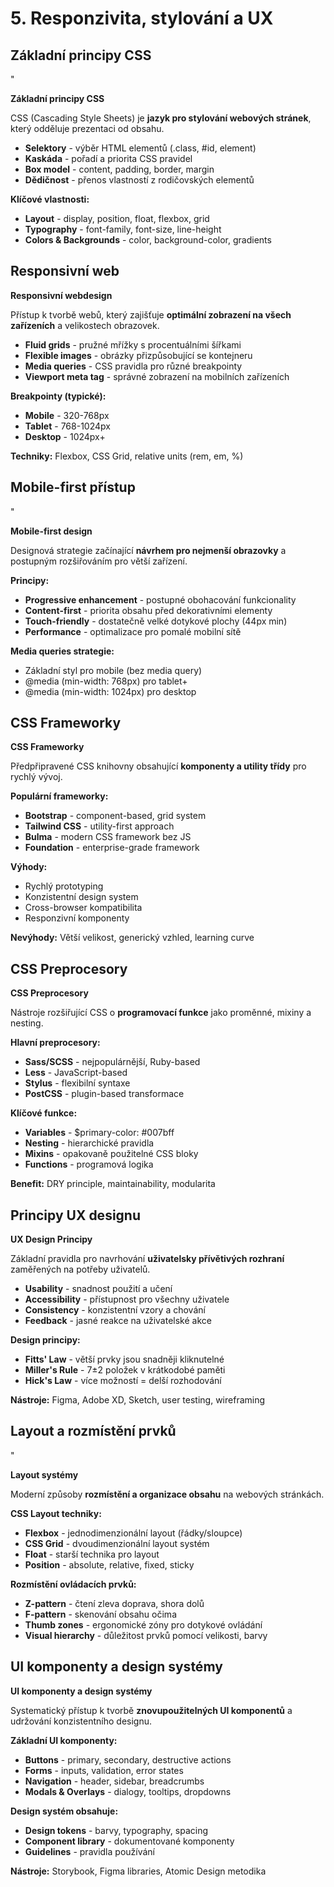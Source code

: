 # 5. Responzivita, stylování a UX

## Základní principy CSS

"

**Základní principy CSS**

CSS (Cascading Style Sheets) je **jazyk pro stylování webových stránek**, který odděluje prezentaci od obsahu.

* **Selektory** - výběr HTML elementů (.class, #id, element)
* **Kaskáda** - pořadí a priorita CSS pravidel
* **Box model** - content, padding, border, margin
* **Dědičnost** - přenos vlastností z rodičovských elementů

**Klíčové vlastnosti:**

* **Layout** - display, position, float, flexbox, grid
* **Typography** - font-family, font-size, line-height
* **Colors & Backgrounds** - color, background-color, gradients

## Responsivní web

**Responsivní webdesign**

Přístup k tvorbě webů, který zajišťuje **optimální zobrazení na všech zařízeních** a velikostech obrazovek.

* **Fluid grids** - pružné mřížky s procentuálními šířkami
* **Flexible images** - obrázky přizpůsobující se kontejneru
* **Media queries** - CSS pravidla pro různé breakpointy
* **Viewport meta tag** - správné zobrazení na mobilních zařízeních

**Breakpointy (typické):**

* **Mobile** - 320-768px
* **Tablet** - 768-1024px
* **Desktop** - 1024px+

**Techniky:** Flexbox, CSS Grid, relative units (rem, em, %)

## Mobile-first přístup

"

**Mobile-first design**

Designová strategie začínající **návrhem pro nejmenší obrazovky** a postupným rozšiřováním pro větší zařízení.

**Principy:**

* **Progressive enhancement** - postupné obohacování funkcionality
* **Content-first** - priorita obsahu před dekorativními elementy
* **Touch-friendly** - dostatečně velké dotykové plochy (44px min)
* **Performance** - optimalizace pro pomalé mobilní sítě

**Media queries strategie:**

* Základní styl pro mobile (bez media query)
* @media (min-width: 768px) pro tablet+
* @media (min-width: 1024px) pro desktop

## CSS Frameworky

**CSS Frameworky**

Předpřipravené CSS knihovny obsahující **komponenty a utility třídy** pro rychlý vývoj.

**Populární frameworky:**

* **Bootstrap** - component-based, grid system
* **Tailwind CSS** - utility-first approach
* **Bulma** - modern CSS framework bez JS
* **Foundation** - enterprise-grade framework

**Výhody:**

* Rychlý prototyping
* Konzistentní design system
* Cross-browser kompatibilita
* Responzivní komponenty

**Nevýhody:** Větší velikost, generický vzhled, learning curve

## CSS Preprocesory

**CSS Preprocesory**

Nástroje rozšiřující CSS o **programovací funkce** jako proměnné, mixiny a nesting.

**Hlavní preprocesory:**

* **Sass/SCSS** - nejpopulárnější, Ruby-based
* **Less** - JavaScript-based
* **Stylus** - flexibilní syntaxe
* **PostCSS** - plugin-based transformace

**Klíčové funkce:**

* **Variables** - $primary-color: #007bff
* **Nesting** - hierarchické pravidla
* **Mixins** - opakovaně použitelné CSS bloky
* **Functions** - programová logika

**Benefit:** DRY principle, maintainability, modularita

## Principy UX designu

**UX Design Principy**

Základní pravidla pro navrhování **uživatelsky přívětivých rozhraní** zaměřených na potřeby uživatelů.

* **Usability** - snadnost použití a učení
* **Accessibility** - přístupnost pro všechny uživatele
* **Consistency** - konzistentní vzory a chování
* **Feedback** - jasné reakce na uživatelské akce

**Design principy:**

* **Fitts' Law** - větší prvky jsou snadněji kliknutelné
* **Miller's Rule** - 7±2 položek v krátkodobé paměti
* **Hick's Law** - více možností = delší rozhodování

**Nástroje:** Figma, Adobe XD, Sketch, user testing, wireframing

## Layout a rozmístění prvků

"

**Layout systémy**

Moderní způsoby **rozmístění a organizace obsahu** na webových stránkách.

**CSS Layout techniky:**

* **Flexbox** - jednodimenzionální layout (řádky/sloupce)
* **CSS Grid** - dvoudimenzionální layout systém
* **Float** - starší technika pro layout
* **Position** - absolute, relative, fixed, sticky

**Rozmístění ovládacích prvků:**

* **Z-pattern** - čtení zleva doprava, shora dolů
* **F-pattern** - skenování obsahu očima
* **Thumb zones** - ergonomické zóny pro dotykové ovládání
* **Visual hierarchy** - důležitost prvků pomocí velikosti, barvy

## UI komponenty a design systémy

**UI komponenty a design systémy**

Systematický přístup k tvorbě **znovupoužitelných UI komponentů** a udržování konzistentního designu.

**Základní UI komponenty:**

* **Buttons** - primary, secondary, destructive actions
* **Forms** - inputs, validation, error states
* **Navigation** - header, sidebar, breadcrumbs
* **Modals & Overlays** - dialogy, tooltips, dropdowns

**Design systém obsahuje:**

* **Design tokens** - barvy, typography, spacing
* **Component library** - dokumentované komponenty
* **Guidelines** - pravidla používání

**Nástroje:** Storybook, Figma libraries, Atomic Design metodika
